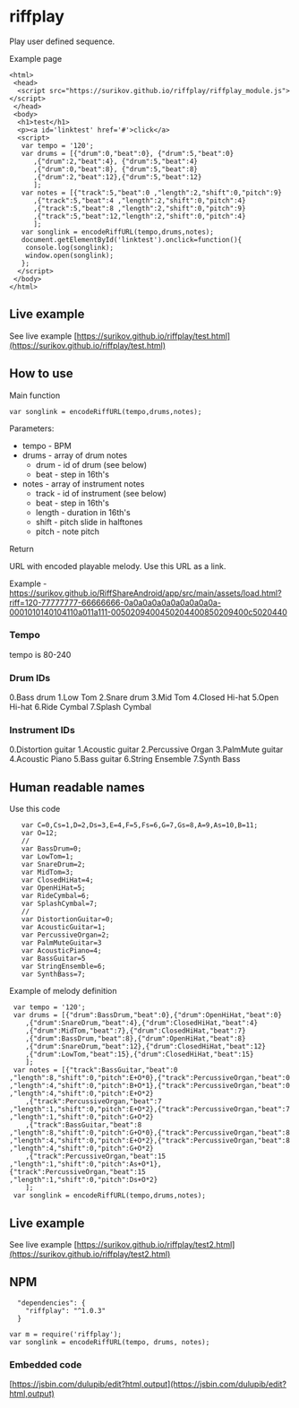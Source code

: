 # riffplay

Play user defined sequence.

Example page

```
<html>
 <head>
  <script src="https://surikov.github.io/riffplay/riffplay_module.js"></script>
 </head>
 <body>
  <h1>test</h1>
  <p><a id='linktest' href='#'>click</a>
  <script>
   var tempo = '120';
   var drums = [{"drum":0,"beat":0}, {"drum":5,"beat":0}
      ,{"drum":2,"beat":4}, {"drum":5,"beat":4}
      ,{"drum":0,"beat":8}, {"drum":5,"beat":8}
      ,{"drum":2,"beat":12},{"drum":5,"beat":12}
      ];
   var notes = [{"track":5,"beat":0 ,"length":2,"shift":0,"pitch":9}
      ,{"track":5,"beat":4 ,"length":2,"shift":0,"pitch":4}
      ,{"track":5,"beat":8 ,"length":2,"shift":0,"pitch":9}
      ,{"track":5,"beat":12,"length":2,"shift":0,"pitch":4}
      ];
   var songlink = encodeRiffURL(tempo,drums,notes);
   document.getElementById('linktest').onclick=function(){
    console.log(songlink);
    window.open(songlink);
   };
  </script>
 </body>
</html>
```

## Live example

See live example [https://surikov.github.io/riffplay/test.html](https://surikov.github.io/riffplay/test.html)

## How to use

Main function

```
var songlink = encodeRiffURL(tempo,drums,notes);
```

Parameters:

- tempo - BPM
- drums - array of drum notes
  - drum - id of drum (see below)
  - beat - step in 16th's
- notes - array of instrument notes
  - track - id of instrument (see below)
  - beat - step in 16th's
  - length - duration in 16th's
  - shift - pitch slide in halftones
  - pitch - note pitch
  
Return

URL with encoded playable melody. Use this URL as a link.

Example - https://surikov.github.io/RiffShareAndroid/app/src/main/assets/load.html?riff=120-77777777-66666666-0a0a0a0a0a0a0a0a0a0a-0001010140104110a011a111-0050209400450204400850209400c5020440

### Tempo

tempo is 80-240

### Drum IDs

   0.Bass drum
   1.Low Tom
   2.Snare drum
   3.Mid Tom
   4.Closed Hi-hat
   5.Open Hi-hat
   6.Ride Cymbal
   7.Splash Cymbal

### Instrument IDs

   0.Distortion guitar
   1.Acoustic guitar
   2.Percussive Organ
   3.PalmMute guitar
   4.Acoustic Piano
   5.Bass guitar
   6.String Ensemble
   7.Synth Bass

## Human readable names

Use this code

```
   var C=0,Cs=1,D=2,Ds=3,E=4,F=5,Fs=6,G=7,Gs=8,A=9,As=10,B=11;
   var O=12;
   //
   var BassDrum=0;
   var LowTom=1;
   var SnareDrum=2;
   var MidTom=3;
   var ClosedHiHat=4;
   var OpenHiHat=5;
   var RideCymbal=6;
   var SplashCymbal=7;
   //
   var DistortionGuitar=0;
   var AcousticGuitar=1;
   var PercussiveOrgan=2;
   var PalmMuteGuitar=3
   var AcousticPiano=4;
   var BassGuitar=5
   var StringEnsemble=6;
   var SynthBass=7;
```

Example of melody definition

```
 var tempo = '120';
 var drums = [{"drum":BassDrum,"beat":0},{"drum":OpenHiHat,"beat":0}
    ,{"drum":SnareDrum,"beat":4},{"drum":ClosedHiHat,"beat":4}
    ,{"drum":MidTom,"beat":7},{"drum":ClosedHiHat,"beat":7}
    ,{"drum":BassDrum,"beat":8},{"drum":OpenHiHat,"beat":8}
    ,{"drum":SnareDrum,"beat":12},{"drum":ClosedHiHat,"beat":12}
    ,{"drum":LowTom,"beat":15},{"drum":ClosedHiHat,"beat":15}
    ];
 var notes = [{"track":BassGuitar,"beat":0 ,"length":8,"shift":0,"pitch":E+O*0},{"track":PercussiveOrgan,"beat":0 ,"length":4,"shift":0,"pitch":B+O*1},{"track":PercussiveOrgan,"beat":0 ,"length":4,"shift":0,"pitch":E+O*2}
    ,{"track":PercussiveOrgan,"beat":7 ,"length":1,"shift":0,"pitch":E+O*2},{"track":PercussiveOrgan,"beat":7 ,"length":1,"shift":0,"pitch":G+O*2}
    ,{"track":BassGuitar,"beat":8 ,"length":8,"shift":0,"pitch":G+O*0},{"track":PercussiveOrgan,"beat":8 ,"length":4,"shift":0,"pitch":E+O*2},{"track":PercussiveOrgan,"beat":8 ,"length":4,"shift":0,"pitch":G+O*2}
    ,{"track":PercussiveOrgan,"beat":15 ,"length":1,"shift":0,"pitch":As+O*1},{"track":PercussiveOrgan,"beat":15 ,"length":1,"shift":0,"pitch":Ds+O*2}
    ];
 var songlink = encodeRiffURL(tempo,drums,notes);
```

## Live example

See live example [https://surikov.github.io/riffplay/test2.html](https://surikov.github.io/riffplay/test2.html)

## NPM

```
  "dependencies": {
    "riffplay": "^1.0.3"
  }
```

```
var m = require('riffplay');
var songlink = encodeRiffURL(tempo, drums, notes);
```

### Embedded code

[https://jsbin.com/dulupib/edit?html,output](https://jsbin.com/dulupib/edit?html,output)

